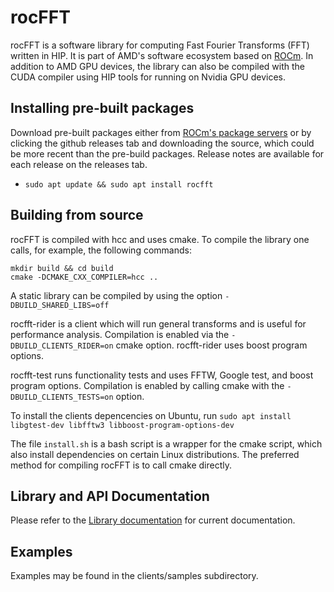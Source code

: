 # rocFFT

rocFFT is a software library for computing Fast Fourier Transforms
(FFT) written in HIP. It is part of AMD's software ecosystem based on
[ROCm](https://github.com/RadeonOpenCompute). In addition to AMD GPU
devices, the library can also be compiled with the CUDA compiler using
HIP tools for running on Nvidia GPU devices.

## Installing pre-built packages
Download pre-built packages either from [ROCm's package
servers](https://rocm.github.io/install.html#installing-from-amd-rocm-repositories)
or by clicking the github releases tab and downloading the source,
which could be more recent than the pre-build packages.  Release notes
are available for each release on the releases tab.

* `sudo apt update && sudo apt install rocfft`

## Building from source

rocFFT is compiled with hcc and uses cmake.  To compile the library one calls,
for example, the following commands:
```
mkdir build && cd build
cmake -DCMAKE_CXX_COMPILER=hcc .. 
```

A static library can be compiled by using the option `-DBUILD_SHARED_LIBS=off`

rocfft-rider is a client which will run general transforms and is
useful for performance analysis.  Compilation is enabled via the
`-DBUILD_CLIENTS_RIDER=on` cmake option.  rocfft-rider uses boost
program options.

rocfft-test runs functionality tests and uses FFTW, Google test, and
boost program options.  Compilation is enabled by calling cmake with the `-DBUILD_CLIENTS_TESTS=on` option.

To install the clients depencencies on Ubuntu, run
`sudo apt install libgtest-dev libfftw3 libboost-program-options-dev`

The file `install.sh` is a bash script is a wrapper for the cmake
script, which also install dependencies on certain Linux
distributions.  The preferred method for compiling rocFFT is to call
cmake directly.

## Library and API Documentation

Please refer to the [Library
documentation](http://rocfft.readthedocs.io/) for current
documentation.

## Examples

Examples may be found in the clients/samples subdirectory.

